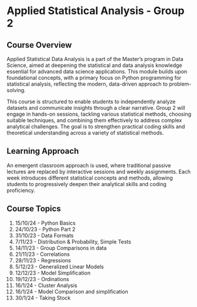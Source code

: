 # Applied Statistical Analysis - Group 2

## Course Overview

Applied Statistical Data Analysis is a part of the Master’s program in Data Science, aimed at deepening the statistical and data analysis knowledge essential for advanced data science applications. This module builds upon foundational concepts, with a primary focus on Python programming for statistical analysis, reflecting the modern, data-driven approach to problem-solving.

This course is structured to enable students to independently analyze datasets and communicate insights through a clear narrative. Group 2 will engage in hands-on sessions, tackling various statistical methods, choosing suitable techniques, and combining them effectively to address complex analytical challenges. The goal is to strengthen practical coding skills and theoretical understanding across a variety of statistical methods.

## Learning Approach

An emergent classroom approach is used, where traditional passive lectures are replaced by interactive sessions and weekly assignments. Each week introduces different statistical concepts and methods, allowing students to progressively deepen their analytical skills and coding proficiency.

## Course Topics

1. 15/10/24 - Python Basics
2. 24/10/23 - Python Part 2
3. 31/10/23 - Data Formats
4. 7/11/23 - Distribution & Probability, Simple Tests
5. 14/11/23 - Group Comparisons in data
6. 21/11/23 - Correlations
7. 28/11/23 - Regressions
8. 5/12/23 - Generalized Linear Models
9. 12/12/23 - Model Simplification
10. 19/12/23 - Ordinations
11. 16/1/24 - Cluster Analysis
12. 16/1/24 - Model Comparison and simplification
13. 30/1/24 - Taking Stock